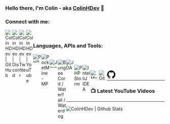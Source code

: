 ### Hello there, I'm Colin - aka [ColinHDev][github] 👋

### Connect with me:

[<img align="left" alt="ColinHDev | GitHub" width="22px" src="https://cdn.jsdelivr.net/npm/simple-icons@v3/icons/github.svg" />][github]
[<img align="left" alt="ColinHDev | Discord" width="22px" src="https://cdn.jsdelivr.net/npm/simple-icons@v3/icons/discord.svg" />][discord]
[<img align="left" alt="ColinHDev | Twitter" width="22px" src="https://cdn.jsdelivr.net/npm/simple-icons@v3/icons/twitter.svg" />][twitter]
[<img align="left" alt="ColinHDev | YouTube" width="22px" src="https://cdn.jsdelivr.net/npm/simple-icons@v3/icons/youtube.svg" />][youtube]

<br />

### Languages, APIs and Tools:

[<img align="left" alt="PHP" width="26px" height="26px" src="https://upload.wikimedia.org/wikipedia/commons/thumb/2/27/PHP-logo.svg/1024px-PHP-logo.svg.png" />](https://php.net)
[<img align="left" alt="PocketMine-MP" width="26px" src="https://images-eu.ssl-images-amazon.com/images/I/41vtkBOXeCL.png" />](https://pmmp.io)
<br />
[<img align="left" alt="Java" width="26px" height="26px" src="https://www.ispirer.net/images/java-logo.png" />](https://www.java.com/)
[<img align="left" alt="BungeeCord / Waterfall / Waterdog" width="26px" src="https://proxy.spigotmc.org/0e97ad6ff9f812673c4274b355fb5aa8289bc6e9?url=http%3A%2F%2Fi.imgur.com%2FMAg2r2J.png" />](https://github.com/SpigotMC/BungeeCord)
[<img align="left" alt="JDA" width="26px" src="https://avatars0.githubusercontent.com/u/26359291?s=200&v=4" />](https://github.com/DV8FromTheWorld/JDA)
<br />
[<img align="left" alt="PHPStorm" width="26px" src="https://upload.wikimedia.org/wikipedia/commons/d/d0/Phpstorm.png" />](https://www.jetbrains.com/phpstorm/)
[<img align="left" alt="IntelliJ IDEA" width="26px" src="https://upload.wikimedia.org/wikipedia/commons/thumb/d/d5/IntelliJ_IDEA_Logo.svg/600px-IntelliJ_IDEA_Logo.svg.png" />](https://www.jetbrains.com/idea/)
<br />
[<img align="left" alt="MySQL" width="26px" height="26px" src="https://upload.wikimedia.org/wikipedia/de/d/dd/MySQL_logo.svg" />](https://www.mysql.com)
[<img align="left" alt="Git" width="26px" src="https://www.netways.de/wp-content/uploads/2014/02/Git-Icon-1788C.png" />](https://git-scm.com/)
[<img align="left" alt="GitHub" width="26px" src="https://raw.githubusercontent.com/github/explore/78df643247d429f6cc873026c0622819ad797942/topics/github/github.png" />](https://github.com)
<br />

---

### 📺 Latest YouTube Videos
<!-- YOUTUBE:START -->
<!-- YOUTUBE:END -->

---

<img align="left" alt="ColinHDev | Github Stats" src="https://github-readme-stats.vercel.app/api?username=ColinHDev&count_private=true&show_icons=true&hide_border=true&theme=cobalt" />


[github]: https://github.com/ColinHDev
[twitter]: https://twitter.com/ColinHDev
[youtube]: https://youtube.com/ColinHDev
[discord]: https://discord.com/invite/Mg8H5ZK